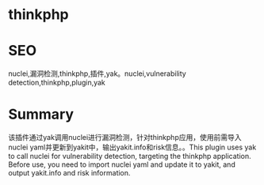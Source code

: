 # thinkphp
# SEO
nuclei,漏洞检测,thinkphp,插件,yak。nuclei,vulnerability detection,thinkphp,plugin,yak
# Summary
该插件通过yak调用nuclei进行漏洞检测，针对thinkphp应用，使用前需导入nuclei yaml并更新到yakit中，输出yakit.info和risk信息。。This plugin uses yak to call nuclei for vulnerability detection, targeting the thinkphp application. Before use, you need to import nuclei yaml and update it to yakit, and output yakit.info and risk information.

